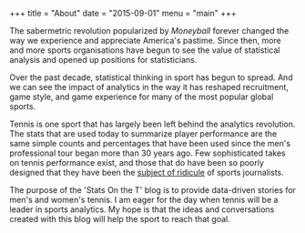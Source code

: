 +++
title = "About"
date = "2015-09-01"
menu = "main"
+++


The sabermetric revolution popularized by _Moneyball_ forever changed the way we experience and appreciate America's pastime. Since then, more and more sports organisations have begun to see the value of statistical analysis and opened up positions for statisticians.


Over the past decade, statistical thinking in sport has begun to spread. And we can see the impact of analytics in the way it has reshaped recruitment, game style, and game experience for many of the most popular global sports.

Tennis is one sport that has largely been left behind the analytics revolution. The stats that are used today to summarize player performance are the same simple counts and percentages that have been used since the men's professional tour began more than 30 years ago. Few sophisticated takes on tennis performance exist, and those that do have been so poorly designed that they have been the [subject of ridicule](http://www.slate.com/articles/podcasts/hang_up_and_listen/2015/02/super_bowl_49_hang_up_and_listen_on_pete_carroll_s_play_call_and_the_game.html) of sports journalists. 

The purpose of the 'Stats On the T' blog is to provide data-driven stories for men's and women's tennis. I am eager for the day when tennis will be a leader in sports analytics. My hope is that the ideas and conversations created with this blog will help the sport to reach that goal. 
